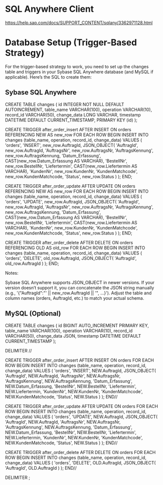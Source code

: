 # SQL Anywhere Client
https://help.sap.com/docs/SUPPORT_CONTENT/sqlany/3362971128.html

# Database Setup (Trigger-Based Strategy)
For the trigger-based strategy to work, you need to set up the changes table and triggers in your Sybase SQL Anywhere database (and MySQL if applicable). Here’s the SQL to create them:

## Sybase SQL Anywhere
CREATE TABLE changes (
    id INTEGER NOT NULL DEFAULT AUTOINCREMENT,
    table_name VARCHAR(100),
    operation VARCHAR(10),
    record_id VARCHAR(50),
    change_data LONG VARCHAR,
    timestamp DATETIME DEFAULT CURRENT_TIMESTAMP,
    PRIMARY KEY (id)
);

CREATE TRIGGER after_order_insert
AFTER INSERT ON orders
REFERENCING NEW AS new_row
FOR EACH ROW
BEGIN
    INSERT INTO changes (table_name, operation, record_id, change_data)
    VALUES (
        'orders',
        'INSERT',
        new_row.AuftragId,
        JSON_OBJECT(
            'AuftragId', new_row.AuftragId,
            'AuftragsNr', new_row.AuftragsNr,
            'AuftragsKennung', new_row.AuftragsKennung,
            'Datum_Erfassung', CAST(new_row.Datum_Erfassung AS VARCHAR),
            'BestellNr', new_row.BestellNr,
            'Liefertermin', CAST(new_row.Liefertermin AS VARCHAR),
            'KundenNr', new_row.KundenNr,
            'KundenMatchcode', new_row.KundenMatchcode,
            'Status', new_row.Status
        )
    );
END;

CREATE TRIGGER after_order_update
AFTER UPDATE ON orders
REFERENCING NEW AS new_row
FOR EACH ROW
BEGIN
    INSERT INTO changes (table_name, operation, record_id, change_data)
    VALUES (
        'orders',
        'UPDATE',
        new_row.AuftragId,
        JSON_OBJECT(
            'AuftragId', new_row.AuftragId,
            'AuftragsNr', new_row.AuftragsNr,
            'AuftragsKennung', new_row.AuftragsKennung,
            'Datum_Erfassung', CAST(new_row.Datum_Erfassung AS VARCHAR),
            'BestellNr', new_row.BestellNr,
            'Liefertermin', CAST(new_row.Liefertermin AS VARCHAR),
            'KundenNr', new_row.KundenNr,
            'KundenMatchcode', new_row.KundenMatchcode,
            'Status', new_row.Status
        )
    );
END;

CREATE TRIGGER after_order_delete
AFTER DELETE ON orders
REFERENCING OLD AS old_row
FOR EACH ROW
BEGIN
    INSERT INTO changes (table_name, operation, record_id, change_data)
    VALUES (
        'orders',
        'DELETE',
        old_row.AuftragId,
        JSON_OBJECT(
            'AuftragId', old_row.AuftragId
        )
    );
END;

Notes:

Sybase SQL Anywhere supports JSON_OBJECT in newer versions. If your version doesn’t support it, you can concatenate the JSON string manually (e.g., '{"AuftragId":"' || new_row.AuftragId || '", ...}').
Adjust the table and column names (orders, AuftragId, etc.) to match your actual schema.


## MySQL (Optional)
CREATE TABLE changes (
    id BIGINT AUTO_INCREMENT PRIMARY KEY,
    table_name VARCHAR(100),
    operation VARCHAR(10),
    record_id VARCHAR(50),
    change_data JSON,
    timestamp DATETIME DEFAULT CURRENT_TIMESTAMP
);

DELIMITER //

CREATE TRIGGER after_order_insert
AFTER INSERT ON orders
FOR EACH ROW
BEGIN
    INSERT INTO changes (table_name, operation, record_id, change_data)
    VALUES (
        'orders',
        'INSERT',
        NEW.AuftragId,
        JSON_OBJECT(
            'AuftragId', NEW.AuftragId,
            'AuftragsNr', NEW.AuftragsNr,
            'AuftragsKennung', NEW.AuftragsKennung,
            'Datum_Erfassung', NEW.Datum_Erfassung,
            'BestellNr', NEW.BestellNr,
            'Liefertermin', NEW.Liefertermin,
            'KundenNr', NEW.KundenNr,
            'KundenMatchcode', NEW.KundenMatchcode,
            'Status', NEW.Status
        )
    );
END//

CREATE TRIGGER after_order_update
AFTER UPDATE ON orders
FOR EACH ROW
BEGIN
    INSERT INTO changes (table_name, operation, record_id, change_data)
    VALUES (
        'orders',
        'UPDATE',
        NEW.AuftragId,
        JSON_OBJECT(
            'AuftragId', NEW.AuftragId,
            'AuftragsNr', NEW.AuftragsNr,
            'AuftragsKennung', NEW.AuftragsKennung,
            'Datum_Erfassung', NEW.Datum_Erfassung,
            'BestellNr', NEW.BestellNr,
            'Liefertermin', NEW.Liefertermin,
            'KundenNr', NEW.KundenNr,
            'KundenMatchcode', NEW.KundenMatchcode,
            'Status', NEW.Status
        )
    );
END//

CREATE TRIGGER after_order_delete
AFTER DELETE ON orders
FOR EACH ROW
BEGIN
    INSERT INTO changes (table_name, operation, record_id, change_data)
    VALUES (
        'orders',
        'DELETE',
        OLD.AuftragId,
        JSON_OBJECT(
            'AuftragId', OLD.AuftragId
        )
    );
END//

DELIMITER ;